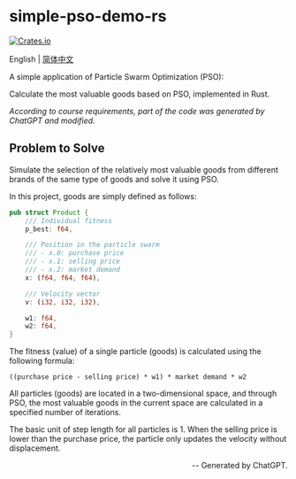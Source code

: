 # simple-pso-demo-rs

[![Crates.io](https://img.shields.io/crates/v/mousetrap?style=square)](https://crates.io/crates/simple-pso-demo-rs)

English | [简体中文](readme-zh-cn.md)

A simple application of Particle Swarm Optimization (PSO):

Calculate the most valuable goods based on PSO, implemented in Rust.

*According to course requirements, part of the code was generated by ChatGPT and modified.*

## Problem to Solve

Simulate the selection of the relatively most valuable goods from different brands
of the same type of goods and solve it using PSO.

In this project, goods are simply defined as follows:

```rust
pub struct Product {
    /// Individual fitness
    p_best: f64,

    /// Position in the particle swarm
    /// - x.0: purchase price
    /// - x.1: selling price
    /// - x.2: market demand
    x: (f64, f64, f64),

    /// Velocity vector
    v: (i32, i32, i32),

    w1: f64,
    w2: f64,
}
```

The fitness (value) of a single particle (goods) is calculated using the following formula:

```text
((purchase price - selling price) * w1) * market demand * w2
```

All particles (goods) are located in a two-dimensional space, and through PSO,
the most valuable goods in the current space are calculated in a specified number
of iterations.

The basic unit of step length for all particles is 1. When the selling price is
lower than the purchase price, the particle only updates the velocity without displacement.

<div align="right">-- Generated by ChatGPT.</div>
